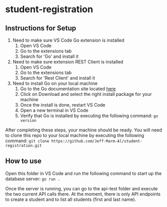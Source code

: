 # student-registration

## Instructions for Setup
1. Need to make sure VS Code Go extension is installed
    1. Open VS Code
    2. Go to the extensions tab 
    3. Search for 'Go' and install it
2. Need to make sure extension REST Client is installed
    1. Open VS Code
    2. Go to the extensions tab 
    3. Search for 'Rest Client' and install it
3. Need to install Go on your local machine
    1. Go to the Go documentation site located [here](https://go.dev/)
    2. Click on Download and select the right install package for your machine
    3. Once the install is done, restart VS Code 
    4. Open a new terminal in VS Code
    5. Verify that Go is installed by executing the following command: ```go version```

After completing these steps, your machine should be ready. You will need to clone this repo to your local machine by executing the following command: ```git clone https://github.com/Jeff-Marm-Al/student-registration.git```

## How to use
Open this folder in VS Code and run the following command to start up the database server: ```go run .```

Once the server is running, you can go to the api-test folder and execute the two current API calls there. At the moment, there is only API endpoints to create a student and to list all students (first and last name).